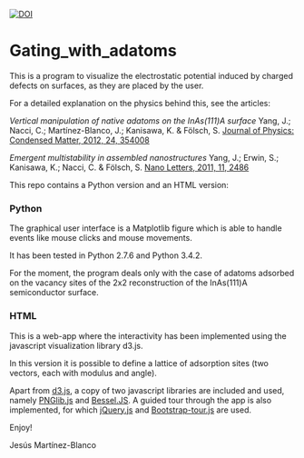 [![DOI](https://zenodo.org/badge/9647/chumo/Gating_with_adatoms.svg)](http://dx.doi.org/10.5281/zenodo.14781)

Gating_with_adatoms
===================

This is a program to visualize the electrostatic potential 
induced by charged defects on surfaces, as they are placed by the user.

For a detailed explanation on the physics behind this, see the articles:

*Vertical manipulation of native adatoms on the InAs(111)A surface*
Yang, J.; Nacci, C.; Martínez-Blanco, J.; Kanisawa, K. & Fölsch, S.
[Journal of Physics: Condensed Matter, 2012, 24, 354008](http://dx.doi.org/10.1088/0953-8984/24/35/354008)

*Emergent multistability in assembled nanostructures*
Yang, J.; Erwin, S.; Kanisawa, K.; Nacci, C. & Fölsch, S.
[Nano Letters, 2011, 11, 2486](http://dx.doi.org/10.1021/nl2009444)

This repo contains a Python version and an HTML version:

### Python
The graphical user interface is a Matplotlib figure which is able to handle events
like mouse clicks and mouse movements.

It has been tested in Python 2.7.6 and Python 3.4.2.

For the moment, the program deals only with the case of adatoms adsorbed on 
the vacancy sites of the 2x2 reconstruction of the InAs(111)A semiconductor surface. 

### HTML
This is a web-app where the interactivity has been implemented using the javascript visualization library d3.js.

In this version it is possible to define a lattice of adsorption sites (two vectors, each with modulus and angle).

Apart from [d3.js](http://d3js.org/), a copy of two javascript libraries are included and used, namely [PNGlib.js](http://www.xarg.org/2010/03/generate-client-side-png-files-using-javascript/) and [Bessel.JS](https://github.com/SheetJS/bessel). A guided tour through the app is also implemented, for which [jQuery.js](https://jquery.com/) and [Bootstrap-tour.js](http://bootstraptour.com/) are used.

Enjoy!

Jesús Martínez-Blanco
